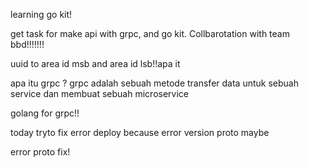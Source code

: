 learning go kit!

get task for make api with grpc, and go kit. Collbarotation with team bbd!!!!!!!

uuid to area id msb and area id lsb!!apa it


apa itu grpc ? 
grpc adalah sebuah metode transfer data untuk sebuah service dan membuat sebuah microservice

golang for grpc!!

today tryto fix error deploy because error version proto maybe


error proto fix!